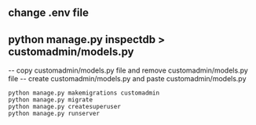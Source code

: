## change .env file

## python manage.py inspectdb > customadmin/models.py


-- copy customadmin/models.py file and remove customadmin/models.py file
-- create customadmin/models.py and paste customadmin/models.py


```
python manage.py makemigrations customadmin
python manage.py migrate
python manage.py createsuperuser
python manage.py runserver
```
